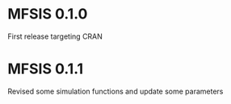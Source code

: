 # MFSIS 0.1.0

First release targeting CRAN

# MFSIS 0.1.1

Revised some simulation functions and update some parameters



